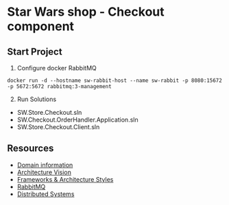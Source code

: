 # Star Wars shop - Checkout component

## Start Project
1. Configure docker RabbitMQ
```
docker run -d --hostname sw-rabbit-host --name sw-rabbit -p 8080:15672 -p 5672:5672 rabbitmq:3-management
```
2. Run Solutions
* SW.Store.Checkout.sln
* SW.Checkout.OrderHandler.Application.sln
* SW.Store.Checkout.Client.sln

## Resources
* [Domain information](https://github.com/khdevnet/sw-checkout/wiki/Domain-information)
* [Architecture Vision](https://github.com/khdevnet/sw-checkout/wiki/Architecture-Vision)
* [Frameworks & Architecture Styles](https://github.com/khdevnet/sw-checkout/wiki/Architecture-Vision#frameworks--architecture-styles)
* [RabbitMQ](https://github.com/khdevnet/sw-checkout/blob/master/RabbitMQ.md)
* [Distributed Systems](https://github.com/khdevnet/sw-checkout/blob/master/DistributedSystemsDocs)
